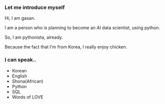 ### Let me introduce myself

Hi, I am gasan.

I am a person who is planning to become an AI data scientist, using python.

So, I am pythonista, already.

Because the fact that I'm from Korea, I really enjoy chicken.

### I can speak..

- Korean
- English
- Shona(African)
- Python
- SQL
- Words of LOVE

<!--
**gacenti/gacenti** is a ✨ _special_ ✨ repository because its `README.md` (this file) appears on your GitHub profile.

Here are some ideas to get you started:

- 🔭 I’m currently working on ...
- 🌱 I’m currently learning ...
- 👯 I’m looking to collaborate on ...
- 🤔 I’m looking for help with ...
- 💬 Ask me about ...
- 📫 How to reach me: ...
- 😄 Pronouns: ...
- ⚡ Fun fact: ...
-->
